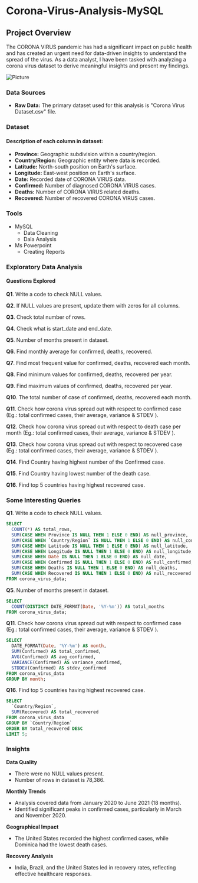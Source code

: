 # Corona-Virus-Analysis-MySQL

## Project Overview

The CORONA VIRUS pandemic has had a significant impact on public health and has created an urgent need for data-driven insights to understand the spread of the virus. As a data analyst, I have been tasked with analyzing a corona virus dataset to derive meaningful insights and present my findings.

![Picture](https://github.com/user-attachments/assets/e3a489eb-edcd-4735-bc6a-2627c5d743e0)


### Data Sources 

- **Raw Data:** The primary dataset used for this analysis is "Corona Virus Dataset.csv" file.

### Dataset


#### Description of each column in dataset:

- **Province:** Geographic subdivision within a country/region.          
- **Country/Region:** Geographic entity where data is recorded.
- **Latitude:** North-south position on Earth's surface.
- **Longitude:** East-west position on Earth's surface.
- **Date:** Recorded date of CORONA VIRUS data.
- **Confirmed:** Number of diagnosed CORONA VIRUS cases.
- **Deaths:** Number of CORONA VIRUS related deaths.
- **Recovered:** Number of recovered CORONA VIRUS cases.


### Tools 

- MySQL 
  - Data Cleaning
  - Dala Analysis
- Ms Powerpoint
  - Creating Reports
 
### Exploratory Data Analysis 

#### Questions Explored

**Q1**. Write a code to check NULL values.

**Q2**. If NULL values are present, update them with zeros for all columns. 

**Q3**. Check total number of rows.

**Q4**. Check what is start_date and end_date.

**Q5**. Number of months present in dataset.

**Q6**. Find monthly average for confirmed, deaths, recovered.

**Q7**. Find most frequent value for confirmed, deaths, recovered each month.

**Q8**. Find minimum values for confirmed, deaths, recovered per year.

**Q9**. Find maximum values of confirmed, deaths, recovered per year.

**Q10**. The total number of case of confirmed, deaths, recovered each month.

**Q11**. Check how corona virus spread out with respect to confirmed case (Eg.: total confirmed cases, their average, variance & STDEV ).

**Q12**. Check how corona virus spread out with respect to death case per month (Eg.: total confirmed cases, their average, variance & STDEV ).

**Q13**. Check how corona virus spread out with respect to recovered case (Eg.: total confirmed cases, their average, variance & STDEV ).

**Q14**. Find Country having highest number of the Confirmed case.

**Q15**. Find Country having lowest number of the death case.

**Q16**. Find top 5 countries having highest recovered case.

### Some Interesting Queries

**Q1**. Write a code to check NULL values.
```sql
SELECT 
  COUNT(*) AS total_rows,
  SUM(CASE WHEN Province IS NULL THEN 1 ELSE 0 END) AS null_province,
  SUM(CASE WHEN `Country/Region` IS NULL THEN 1 ELSE 0 END) AS null_country,
  SUM(CASE WHEN Latitude IS NULL THEN 1 ELSE 0 END) AS null_latitude,
  SUM(CASE WHEN Longitude IS NULL THEN 1 ELSE 0 END) AS null_longitude,
  SUM(CASE WHEN Date IS NULL THEN 1 ELSE 0 END) AS null_date,
  SUM(CASE WHEN Confirmed IS NULL THEN 1 ELSE 0 END) AS null_confirmed,
  SUM(CASE WHEN Deaths IS NULL THEN 1 ELSE 0 END) AS null_deaths,
  SUM(CASE WHEN Recovered IS NULL THEN 1 ELSE 0 END) AS null_recovered
FROM corona_virus_data;
```
**Q5**. Number of months present in dataset.
```sql
SELECT 
  COUNT(DISTINCT DATE_FORMAT(Date, '%Y-%m')) AS total_months
FROM corona_virus_data;
```
**Q11**. Check how corona virus spread out with respect to confirmed case (Eg.: total confirmed cases, their average, variance & STDEV ).
```sql
SELECT 
  DATE_FORMAT(Date, '%Y-%m') AS month,
  SUM(Confirmed) AS total_confirmed,
  AVG(Confirmed) AS avg_confirmed,
  VARIANCE(Confirmed) AS variance_confirmed,
  STDDEV(Confirmed) AS stdev_confirmed
FROM corona_virus_data
GROUP BY month;
```
**Q16**. Find top 5 countries having highest recovered case.
```sql
SELECT 
  `Country/Region`,
  SUM(Recovered) AS total_recovered
FROM corona_virus_data
GROUP BY `Country/Region`
ORDER BY total_recovered DESC
LIMIT 5;
```

### Insights

**Data Quality**
- There were no NULL values present.
- Number of rows in dataset is 78,386.

**Monthly Trends**
- Analysis covered data from January 2020 to June 2021 (18 months).
- Identified significant peaks in confirmed cases, particularly in March and November 2020.

**Geographical Impact**
-  The United States recorded the highest confirmed cases, while Dominica had the lowest death cases.

**Recovery Analysis**
-  India, Brazil, and the United States led in recovery rates, reflecting effective healthcare responses.



